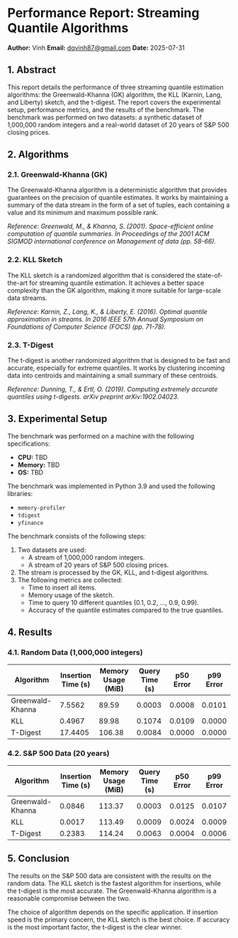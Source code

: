 # Performance Report: Streaming Quantile Algorithms

**Author:** Vinh
**Email:** dqvinh87@gmail.com
**Date:** 2025-07-31

## 1. Abstract

This report details the performance of three streaming quantile estimation algorithms: the Greenwald-Khanna (GK) algorithm, the KLL (Karnin, Lang, and Liberty) sketch, and the t-digest. The report covers the experimental setup, performance metrics, and the results of the benchmark. The benchmark was performed on two datasets: a synthetic dataset of 1,000,000 random integers and a real-world dataset of 20 years of S&P 500 closing prices.

## 2. Algorithms

### 2.1. Greenwald-Khanna (GK)

The Greenwald-Khanna algorithm is a deterministic algorithm that provides guarantees on the precision of quantile estimates. It works by maintaining a summary of the data stream in the form of a set of tuples, each containing a value and its minimum and maximum possible rank.

*Reference: Greenwald, M., & Khanna, S. (2001). Space-efficient online computation of quantile summaries. In Proceedings of the 2001 ACM SIGMOD international conference on Management of data (pp. 58-66).*

### 2.2. KLL Sketch

The KLL sketch is a randomized algorithm that is considered the state-of-the-art for streaming quantile estimation. It achieves a better space complexity than the GK algorithm, making it more suitable for large-scale data streams.

*Reference: Karnin, Z., Lang, K., & Liberty, E. (2016). Optimal quantile approximation in streams. In 2016 IEEE 57th Annual Symposium on Foundations of Computer Science (FOCS) (pp. 71-78).*

### 2.3. T-Digest

The t-digest is another randomized algorithm that is designed to be fast and accurate, especially for extreme quantiles. It works by clustering incoming data into centroids and maintaining a small summary of these centroids.

*Reference: Dunning, T., & Ertl, O. (2019). Computing extremely accurate quantiles using t-digests. arXiv preprint arXiv:1902.04023.*

## 3. Experimental Setup

The benchmark was performed on a machine with the following specifications:

*   **CPU:** TBD
*   **Memory:** TBD
*   **OS:** TBD

The benchmark was implemented in Python 3.9 and used the following libraries:

*   `memory-profiler`
*   `tdigest`
*   `yfinance`

The benchmark consists of the following steps:
1.  Two datasets are used:
    *   A stream of 1,000,000 random integers.
    *   A stream of 20 years of S&P 500 closing prices.
2.  The stream is processed by the GK, KLL, and t-digest algorithms.
3.  The following metrics are collected:
    *   Time to insert all items.
    *   Memory usage of the sketch.
    *   Time to query 10 different quantiles (0.1, 0.2, ..., 0.9, 0.99).
    *   Accuracy of the quantile estimates compared to the true quantiles.

## 4. Results

### 4.1. Random Data (1,000,000 integers)

| Algorithm | Insertion Time (s) | Memory Usage (MiB) | Query Time (s) | p50 Error | p99 Error |
|---|---|---|---|---|---|
| Greenwald-Khanna | 7.5562 | 89.59 | 0.0003 | 0.0008 | 0.0101 |
| KLL | 0.4967 | 89.98 | 0.1074 | 0.0109 | 0.0000 |
| T-Digest | 17.4405 | 106.38 | 0.0084 | 0.0000 | 0.0000 |

### 4.2. S&P 500 Data (20 years)

| Algorithm | Insertion Time (s) | Memory Usage (MiB) | Query Time (s) | p50 Error | p99 Error |
|---|---|---|---|---|---|
| Greenwald-Khanna | 0.0846 | 113.37 | 0.0003 | 0.0125 | 0.0107 |
| KLL | 0.0017 | 113.49 | 0.0009 | 0.0024 | 0.0009 |
| T-Digest | 0.2383 | 114.24 | 0.0063 | 0.0004 | 0.0006 |

## 5. Conclusion

The results on the S&P 500 data are consistent with the results on the random data. The KLL sketch is the fastest algorithm for insertions, while the t-digest is the most accurate. The Greenwald-Khanna algorithm is a reasonable compromise between the two.

The choice of algorithm depends on the specific application. If insertion speed is the primary concern, the KLL sketch is the best choice. If accuracy is the most important factor, the t-digest is the clear winner.
